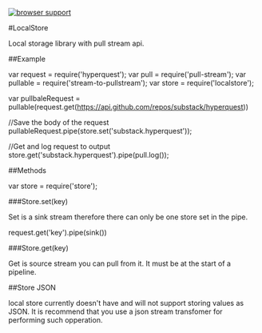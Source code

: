 [![browser support](https://ci.testling.com/timmak/localstore.png)](https://ci.testling.com/timmak/localstore)

#LocalStore

Local storage library with pull stream api.

##Example

  var request = require('hyperquest');
  var pull = require('pull-stream');
  var pullable = require('stream-to-pullstream');
  var store = require('localstore');

  var pullbaleRequest = pullable(request.get(https://api.github.com/repos/substack/hyperquest))

  //Save the body of the request
  pullableRequest.pipe(store.set('substack.hyperquest'));

  //Get and log request to output
  store.get('substack.hyperquest').pipe(pull.log());


##Methods

  var store = require('store');

###Store.set(key)

Set is a sink stream therefore there can only be one
store set in the pipe.

  request.get('key').pipe(sink())

###Store.get(key)

Get is source stream you can pull from it. It must be at the start
of a pipeline.


##Store JSON

local store currently doesn't have and will not support storing
values as JSON. It is recommend that you use a json stream
transfomer for performing such opperation.



